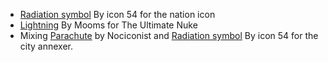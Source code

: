 -   [Radiation symbol](https://thenounproject.com/term/radiation-symbol/211059/) By icon 54 for the nation icon
-   [Lightning](https://thenounproject.com/search/?q=lightning&i=1187991) By Mooms for The Ultimate Nuke
-   Mixing [Parachute](https://thenounproject.com/browse/icons/term/parachute/) by Nociconist and [Radiation symbol](https://thenounproject.com/term/radiation-symbol/211059/) By icon 54 for the city annexer.
